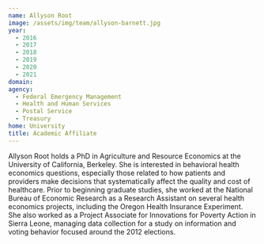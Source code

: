 ```yaml
---
name: Allyson Root
image: /assets/img/team/allyson-barnett.jpg
year: 
  - 2016
  - 2017
  - 2018
  - 2019
  - 2020
  - 2021
domain:
agency:
  - Federal Emergency Management 
  - Health and Human Services
  - Postal Service
  - Treasury
home: University
title: Academic Affiliate
---
```


Allyson Root holds a PhD in Agriculture and Resource Economics at the University of California, Berkeley.  She is interested in behavioral health economics questions, especially those related to how patients and providers make decisions that systematically affect the quality and cost of healthcare.  Prior to beginning graduate studies, she worked at the National Bureau of Economic Research as a Research Assistant on several health economics projects, including the Oregon Health Insurance Experiment.  She also worked as a Project Associate for Innovations for Poverty Action in Sierra Leone, managing data collection for a study on information and voting behavior focused around the 2012 elections. 
